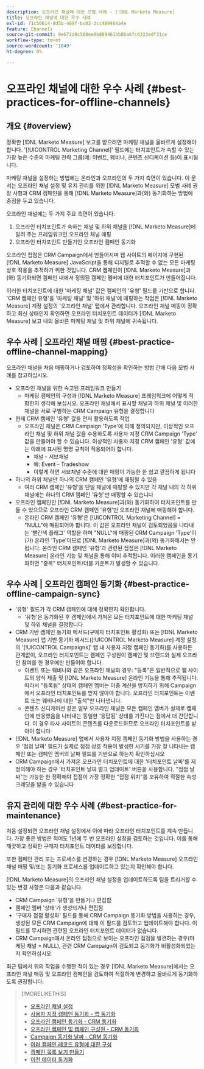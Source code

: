```yaml
---
description: 오프라인 채널에 대한 모범 사례 - [!DNL Marketo Measure]
title: 오프라인 채널에 대한 우수 사례
exl-id: 71c50614-8d5b-469f-bc02-3cc489464a4e
feature: Channels
source-git-commit: 9e672d0c568ee0b889461bb8ba6fc6333edf31ce
workflow-type: tm+mt
source-wordcount: '1049'
ht-degree: 0%

---
```


# 오프라인 채널에 대한 우수 사례 {#best-practices-for-offline-channels}

## 개요 {#overview}

정확한 [!DNL Marketo Measure] 보고를 받으려면 마케팅 채널을 올바르게 설정해야 합니다. &#39;[!UICONTROL Marketing Channel]&#39; 필드에는 터치포인트가 속할 수 있는 가장 높은 수준의 마케팅 전략 그룹(예: 이벤트, 웨비나, 콘텐츠 신디케이션 등)이 표시됩니다.

마케팅 채널을 설정하는 방법에는 온라인과 오프라인의 두 가지 측면이 있습니다. 이 문서는 오프라인 채널 설정 및 유지 관리를 위한 [!DNL Marketo Measure] 모범 사례 권장 사항과 CRM 캠페인을 통해 [!DNL Marketo Measure]과(와) 동기화하는 방법에 중점을 두고 있습니다.

오프라인 채널에는 두 가지 주요 측면이 있습니다.

1. 오프라인 터치포인트가 속하는 채널 및 하위 채널을 [!DNL Marketo Measure]에 알려 주는 프레임워크인 오프라인 채널 매핑
1. 오프라인 터치포인트 만들기인 오프라인 캠페인 동기화

오프라인 접점은 CRM Campaign에서 만들어지며 웹 사이트의 페이지에 구현된 [!DNL Marketo Measure] JavaScript을 통해 디지털로 추적할 수 없는 모든 마케팅 상호 작용을 추적하기 위한 것입니다. CRM 캠페인이 [!DNL Marketo Measure]과(와) 동기화되면 캠페인 내에서 정의된 캠페인 멤버에 대한 터치포인트가 만들어집니다.

이러한 터치포인트에 대한 &#39;마케팅 채널&#39; 값은 캠페인의 &#39;유형&#39; 필드를 기반으로 합니다. &#39;CRM 캠페인 유형&#39;을 &#39;마케팅 채널&#39; 및 &#39;하위 채널&#39;에 매핑하는 작업은 [!DNL Marketo Measure] 계정 설정의 &#39;오프라인 채널&#39; 탭에서 관리합니다. 오프라인 채널 매핑이 정확하고 최신 상태인지 확인하면 오프라인 터치포인트 데이터가 [!DNL Marketo Measure] 보고 내의 올바른 마케팅 채널 및 하위 채널에 귀속됩니다.

## 우수 사례 | 오프라인 채널 매핑 {#best-practice-offline-channel-mapping}

오프라인 채널을 처음 매핑하거나 검토하여 정확성을 확인하는 방법 간에 다음 모범 사례를 참고하십시오.

* 오프라인 채널을 위한 숙고된 프레임워크 만들기
   * 마케팅 캠페인의 구성과 [!DNL Marketo Measure] 프레임워크에 어떻게 적합한지 생각해 보십시오. 오프라인 채널에서 표시할 채널과 하위 채널 및 이러한 채널을 서로 구별하는 CRM Campaign 유형을 결정합니다
* 현재 CRM 캠페인 &#39;유형&#39; 값을 먼저 활용하도록 작업
   * 오프라인 채널은 CRM Campaign &#39;Type&#39;에 의해 정의되지만, 이상적인 오프라인 채널 및 하위 채널 값을 수용하도록 사용자 지정 CRM Campaign &#39;Type&#39; 값을 만들어야 할 수 있습니다. 이상적인 사용자 지정 CRM 캠페인 &#39;유형&#39; 값에는 아래에 표시된 명명 규칙이 적용되어야 합니다.
      * 채널 - 서브채널
      * 예: Event - Tradeshow
      * 이렇게 하면 서브채널 수준에 대한 매핑이 가능한 한 쉽고 깔끔하게 됩니다
* 하나의 하위 채널만 하나의 CRM 캠페인 &#39;유형&#39;에 매핑될 수 있음
   * 여러 CRM 캠페인 &#39;유형&#39;을 단일 채널에 매핑할 수 있지만 각 채널 내의 각 하위 채널에는 하나의 CRM 캠페인 &#39;유형&#39;만 매핑할 수 있습니다
* 오프라인 캠페인만 [!DNL Marketo Measure]과(와) 동기화하여 터치포인트를 만들 수 있으므로 오프라인 CRM 캠페인 &#39;유형&#39;만 오프라인 채널에 매핑해야 합니다.
   * 온라인 CRM 캠페인 &#39;유형&#39;은 [!UICONTROL Marketing Channel] = &quot;NULL&quot;에 매핑되어야 합니다. 이 값은 오프라인 채널이 검토되었음을 나타내는 &#39;빨간색 플래그&#39; 역할을 하며 &quot;NULL&quot;에 매핑된 CRM Campaign &#39;Type&#39;이(가) 온라인 &#39;Type&#39;이므로 [!DNL Marketo Measure]과(와) 동기화해서는 안 됩니다. 온라인 CRM 캠페인 &#39;유형&#39;과 관련된 접점은 [!DNL Marketo Measure] 온라인 기능 및 채널을 통해 이미 추적됩니다. 이러한 캠페인을 동기화하면 &quot;중복&quot; 터치포인트/더블 카운트가 발생할 수 있습니다.

## 우수 사례 | 오프라인 캠페인 동기화 {#best-practice-offline-campaign-sync}

* &#39;유형&#39; 필드가 각 CRM 캠페인에 대해 정확한지 확인합니다.
   * &#39;유형&#39;은 동기화된 후 캠페인에서 가져온 모든 터치포인트에 대한 마케팅 채널 및 하위 채널을 결정합니다
* CRM 기반 캠페인 동기화 메서드(구매자 터치포인트 활성화) 또는 [!DNL Marketo Measure] 앱 기반 동기화 메서드([!UICONTROL Marketo Measure] 계정 설정의 &#39;[!UICONTROL Campaigns]&#39; 탭 내 사용자 지정 캠페인 동기화)를 사용하든 관계없이, 오프라인 터치포인트는 캠페인 구성원이 캠페인 및 브랜드와 실제 오프라인 참여를 한 경우에만 만들어야 합니다.
   * 이벤트 또는 웨비나와 같은 오프라인 채널의 경우: &quot;등록&quot;은 일반적으로 웹 사이트의 양식 제출 및 [!DNL Marketo Measure] 온라인 기능을 통해 추적됩니다. 따라서 &quot;등록됨&quot; 상태의 캠페인 멤버는 이중 계산을 방지하기 위해 Campaign에서 오프라인 터치포인트를 받지 않아야 합니다. 오프라인 터치포인트는 이벤트 또는 웨비나에 대한 &quot;출석&quot;만 나타냅니다.
   * 콘텐츠 신디케이션 같은 일부 오프라인 채널은 모든 캠페인 멤버가 실제로 캠페인에 반응했음을 나타내는 동일한 &#39;응답됨&#39; 상태를 가진다는 점에서 더 간단합니다. 이 경우 타사 사이트의 콘텐츠를 다운로드하므로 오프라인 터치포인트를 받아야 합니다
* [!DNL Marketo Measure] 앱에서 사용자 지정 캠페인 동기화 방법을 사용하는 경우 &#39;접점 날짜&#39; 필드가 실제로 접점 상호 작용이 발생한 시기를 가장 잘 나타내는 캠페인 또는 캠페인 멤버의 날짜 필드를 기반으로 하는지 확인하십시오
* CRM Campaign에서 가져온 오프라인 터치포인트에 대한 &#39;터치포인트 날짜&#39;를 재정의해야 하는 경우 &#39;터치포인트 날짜 벌크 업데이트&#39; 버튼을 사용합니다. &quot;접점 날짜&quot;는 가능한 한 정확해야 접점이 가장 정확한 &quot;접점 위치&quot;를 보유하여 적절한 속성 크레딧을 받을 수 있습니다

## 유지 관리에 대한 우수 사례 {#best-practice-for-maintenance}

처음 설정되면 오프라인 채널 설정에서 이에 따라 오프라인 터치포인트를 계속 만듭니다. 가장 좋은 방법은 적어도 1년에 두 번 오프라인 설정을 검토하는 것입니다. 이를 통해 깨끗하고 정확한 구매자 터치포인트 데이터를 보장합니다.

또한 캠페인 관리 또는 프로세스를 변경하는 경우 [!DNL Marketo Measure] 오프라인 채널 매핑 및/또는 동기화 프로세스를 업데이트하고 있는지 확인해야 합니다.

[!DNL Marketo Measure]의 오프라인 채널 설정을 업데이트하도록 팀을 트리거할 수 있는 변경 사항은 다음과 같습니다.

* CRM Campaign &#39;유형&#39;을 만들거나 편집함
* 캠페인 멤버 &#39;상태&#39;가 생성되거나 편집됨
* &#39;구매자 접점 활성화&#39; 필드를 통해 CRM Campaign 동기화 방법을 사용하는 경우, 생성된 모든 CRM Campaign에 대해 이 필드를 검토하고 업데이트해야 합니다. 이 필드를 무시하면 관련된 오프라인 터치포인트 데이터가 없습니다.
* CRM Campaign에서 온라인 접점으로 보이는 오프라인 접점을 발견하는 경우(마케팅 채널 = NULL), 관련 CRM Campaign이 검토되고 동기화가 비활성화되었는지 확인하십시오

최근 팀에서 위의 작업을 수행한 적이 있는 경우 [!DNL Marketo Measure]에서는 오프라인 채널 매핑 및 오프라인 캠페인을 검토하여 적절하게 변경하고 올바르게 동기화하도록 권장합니다.

>[!MORELIKETHIS]
>
>* [오프라인 채널 설정](/help/channel-tracking-and-setup/offline-channels/offline-custom-channel-setup.md)
>* [사용자 지정 캠페인 동기화 - 앱 동기화](/help/channel-tracking-and-setup/offline-channels/custom-campaign-sync.md)
>* [오프라인 캠페인 동기화 - CRM 동기화](/help/channel-tracking-and-setup/offline-channels/legacy-processes/syncing-offline-campaigns.md)
>* [오프라인 캠페인 및 캠페인 구성원 - CRM 동기화](/help/channel-tracking-and-setup/offline-channels/legacy-processes/campaigns-and-campaign-members.md)
>* [Campaign 동기화 날짜 - CRM 동기화](/help/channel-tracking-and-setup/offline-channels/legacy-processes/campaign-sync-dates.md)
>* [여러 캠페인 레코드 유형에 대한 구성](/help/channel-tracking-and-setup/offline-channels/configurations-for-multiple-campaign-record-types.md)
>* [캠페인 목록 보기 만들기](/help/channel-tracking-and-setup/offline-channels/legacy-processes/creating-a-campaign-list-view-for-salesforce-campaigns.md)
>* [이전 데이터 동기화](/help/channel-tracking-and-setup/offline-channels/legacy-processes/syncing-historical-data.md)
